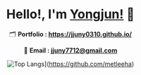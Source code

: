 
<div align=center>

# Hello!, I'm [Yongjun!](https://jjuny0310.github.io) 👋

🗂 **Portfolio : https://jjuny0310.github.io/**

📧 **Email : jjuny7712@gmail.com**

  
![Top Langs](https://github-readme-stats.vercel.app/api/top-langs/?username=jjuny0310&layout=compact&theme=dracula)](https://github.com/metleeha)
</div>
